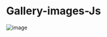 # Gallery-images-Js
![image](https://github.com/PetusoTwo/Gallery-images-Js/assets/96096173/1632c6de-d710-45d9-b3d6-d218715b70c4)
